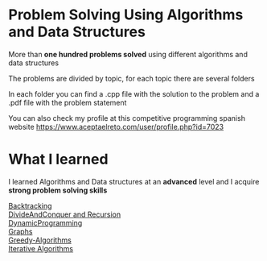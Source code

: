 # Problem Solving Using Algorithms and Data Structures

More than **one hundred problems solved** using different algorithms and data structures

The problems are divided by topic, for each topic there are several folders

In each folder you can find a .cpp file with the solution to the problem and a .pdf file with the problem statement

You can also check my profile at this competitive programming spanish website https://www.aceptaelreto.com/user/profile.php?id=7023
# What I learned

I learned Algorithms and Data structures at an **advanced** level and I acquire **strong problem solving skills**

[Backtracking](https://github.com/edwardmartins/Problem-Solving-Using-Algorithms-and-Data-Structures/tree/master/Backtracking)<br />
[DivideAndConquer and Recursion](https://github.com/edwardmartins/Problem-Solving-Using-Algorithms-and-Data-Structures/tree/master/DivideAndConquer-Recursion)<br />
[DynamicProgramming](https://github.com/edwardmartins/Problem-Solving-Using-Algorithms-and-Data-Structures/tree/master/DynamicProgramming)<br />
[Graphs](https://github.com/edwardmartins/Problem-Solving-Using-Algorithms-and-Data-Structures/tree/master/Graphs)<br />
[Greedy-Algorithms](https://github.com/edwardmartins/Problem-Solving-Using-Algorithms-and-Data-Structures/tree/master/Greedy-Algorithms)<br />
[Iterative Algorithms](https://github.com/edwardmartins/Problem-Solving-Using-Algorithms-and-Data-Structures/tree/master/Iterative-Algorithms)<br />
